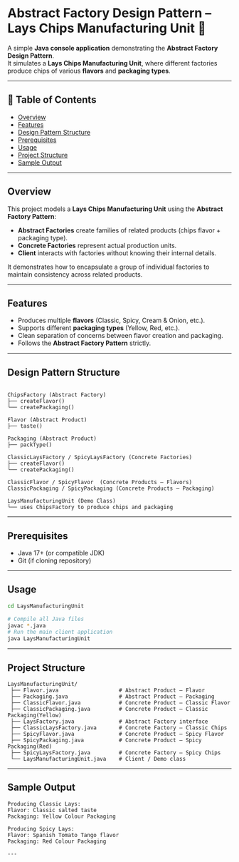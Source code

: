
# Abstract Factory Design Pattern – Lays Chips Manufacturing Unit 🍟

A simple **Java console application** demonstrating the **Abstract Factory Design Pattern**.  
It simulates a **Lays Chips Manufacturing Unit**, where different factories produce chips of various **flavors** and **packaging types**.

---

## 📜 Table of Contents
- [Overview](#overview)
- [Features](#features)
- [Design Pattern Structure](#design-pattern-structure)
- [Prerequisites](#prerequisites)
- [Usage](#usage)
- [Project Structure](#project-structure)
- [Sample Output](#sample-output)


---

## Overview
This project models a **Lays Chips Manufacturing Unit** using the **Abstract Factory Pattern**:
- **Abstract Factories** create families of related products (chips flavor + packaging type).
- **Concrete Factories** represent actual production units.
- **Client** interacts with factories without knowing their internal details.

It demonstrates how to encapsulate a group of individual factories to maintain consistency across related products.

---

## Features
- Produces multiple **flavors** (Classic, Spicy, Cream & Onion, etc.).
- Supports different **packaging types** (Yellow, Red, etc.).
- Clean separation of concerns between flavor creation and packaging.
- Follows the **Abstract Factory Pattern** strictly.

---

## Design Pattern Structure  

```

ChipsFactory (Abstract Factory)
├── createFlavor()
└── createPackaging()

Flavor (Abstract Product)
├── taste()

Packaging (Abstract Product)
├── packType()

ClassicLaysFactory / SpicyLaysFactory (Concrete Factories)
├── createFlavor()
└── createPackaging()

ClassicFlavor / SpicyFlavor  (Concrete Products – Flavors)
ClassicPackaging / SpicyPackaging (Concrete Products – Packaging)

LaysManufacturingUnit (Demo Class)
└── uses ChipsFactory to produce chips and packaging

````

---

## Prerequisites
- Java 17+ (or compatible JDK)
- Git (if cloning repository)

---


## Usage

```bash
cd LaysManufacturingUnit

# Compile all Java files
javac *.java
# Run the main client application
java LaysManufacturingUnit
```

---

## Project Structure

```
LaysManufacturingUnit/
 ├── Flavor.java                   # Abstract Product – Flavor
 ├── Packaging.java                # Abstract Product – Packaging
 ├── ClassicFlavor.java            # Concrete Product – Classic Flavor
 ├── ClassicPackaging.java         # Concrete Product – Classic Packaging(Yellow)
 ├── LaysFactory.java              # Abstract Factory interface
 ├── ClassicLaysFactory.java       # Concrete Factory – Classic Chips
 ├── SpicyFlavor.java              # Concrete Product – Spicy Flavor
 ├── SpicyPackaging.java           # Concrete Product – Spicy Packaging(Red)
 ├── SpicyLaysFactory.java         # Concrete Factory – Spicy Chips     
 └── LaysManufacturingUnit.java    # Client / Demo class
```

---

## Sample Output

```
Producing Classic Lays:
Flavor: Classic salted taste
Packaging: Yellow Colour Packaging

Producing Spicy Lays:
Flavor: Spanish Tomato Tango flavor
Packaging: Red Colour Packaging

---


